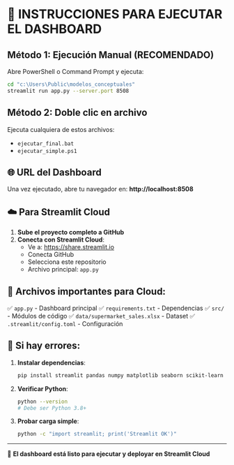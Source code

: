 # 🚀 INSTRUCCIONES PARA EJECUTAR EL DASHBOARD

## Método 1: Ejecución Manual (RECOMENDADO)

Abre PowerShell o Command Prompt y ejecuta:

```bash
cd "c:\Users\Public\modelos_conceptuales"
streamlit run app.py --server.port 8508
```

## Método 2: Doble clic en archivo

Ejecuta cualquiera de estos archivos:
- `ejecutar_final.bat`
- `ejecutar_simple.ps1`

## 🌐 URL del Dashboard

Una vez ejecutado, abre tu navegador en:
**http://localhost:8508**

## ☁️ Para Streamlit Cloud

1. **Sube el proyecto completo a GitHub**
2. **Conecta con Streamlit Cloud**:
   - Ve a: https://share.streamlit.io
   - Conecta GitHub
   - Selecciona este repositorio
   - Archivo principal: `app.py`

## 📁 Archivos importantes para Cloud:

✅ `app.py` - Dashboard principal
✅ `requirements.txt` - Dependencias
✅ `src/` - Módulos de código
✅ `data/supermarket_sales.xlsx` - Dataset
✅ `.streamlit/config.toml` - Configuración

## 🔧 Si hay errores:

1. **Instalar dependencias**:
   ```bash
   pip install streamlit pandas numpy matplotlib seaborn scikit-learn openpyxl
   ```

2. **Verificar Python**:
   ```bash
   python --version
   # Debe ser Python 3.8+
   ```

3. **Probar carga simple**:
   ```bash
   python -c "import streamlit; print('Streamlit OK')"
   ```

---
🎯 **El dashboard está listo para ejecutar y deployar en Streamlit Cloud**
